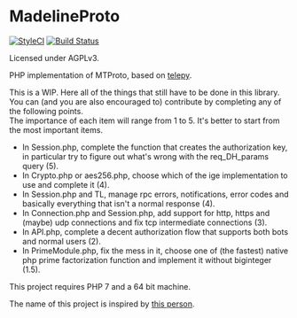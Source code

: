 # MadelineProto
[![StyleCI](https://styleci.io/repos/61838413/shield)](https://styleci.io/repos/61838413)
[![Build Status](https://travis-ci.org/danog/MadelineProto.svg?branch=master)](https://travis-ci.org/danog/MadelineProto)  

Licensed under AGPLv3.

PHP implementation of MTProto, based on [telepy](https://github.com/griganton/telepy_old).

This is a WIP.
Here all of the things that still have to be done in this library.  
You can (and you are also encouraged to) contribute by completing any of the following points.  
The importance of each item will range from 1 to 5. It's better to start from the most important items.

* In Session.php, complete the function that creates the authorization key, in particular try to figure out what's wrong with the req_DH_params query (5).
* In Crypto.php or aes256.php, choose which of the ige implementation to use and complete it (4).
* In Session.php and TL, manage rpc errors, notifications, error codes and basically everything that isn't a normal response (4).
* In Connection.php and Session.php, add support for http, https and (maybe) udp connections and fix tcp intermediate connections (3).
* In API.php, complete a decent authorization flow that supports both bots and normal users (2).
* In PrimeModule.php, fix the mess in it, choose one of (the fastest) native php prime factorization function and implement it without biginteger (1.5).


This project requires PHP 7 and a 64 bit machine. 

The name of this project is inspired by [this person](https://s-media-cache-ak0.pinimg.com/736x/f0/a1/70/f0a170718baeb0e3817c612d96f5d1cf.jpg).
